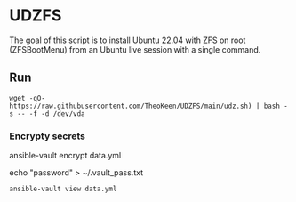 # UDZFS

The goal of this script is to install Ubuntu 22.04 with ZFS on root (ZFSBootMenu) from an Ubuntu live session with a single command.

## Run

`wget -qO- https://raw.githubusercontent.com/TheoKeen/UDZFS/main/udz.sh) | bash -s -- -f -d /dev/vda`



### Encrypty secrets

ansible-vault encrypt data.yml

echo "password" > ~/.vault_pass.txt

`ansible-vault view data.yml`




